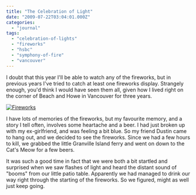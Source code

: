 ```yaml
---
title: "The Celebration of Light"
date: "2009-07-22T03:04:01.000Z"
categories: 
  - "journal"
tags: 
  - "celebration-of-lights"
  - "fireworks"
  - "hsbc"
  - "symphony-of-fire"
  - "vancouver"
---
```


I doubt that this year I'll be able to watch any of the fireworks, but in previous years I've tried to catch at least one fireworks display. Strangely enough, you'd think I would have seen them all, given how I lived right on the corner of Beach and Howe in Vancouver for three years.

[![Fireworks](http://farm2.static.flickr.com/1319/902238595_cc2e84397e.jpg?v=0)](http://www.flickr.com/photos/duanestorey/902238595/)

I have lots of memories of the fireworks, but my favourite memory, and a story I tell often, involves some heartache and a beer. I had just broken up with my ex-girlfriend, and was feeling a bit blue. So my friend Dustin came to hang out, and we decided to see the fireworks. Since we had a few hours to kill, we grabbed the little Granville Island ferry and went on down to the Cat's Meow for a few beers.

It was such a good time in fact that we were both a bit startled and surprised when we saw flashes of light and heard the distant sound of "booms" from our little patio table. Apparently we had managed to drink our way right through the starting of the fireworks. So we figured, might as well just keep going.
